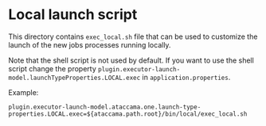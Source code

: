 # Local launch script

This directory contains `exec_local.sh` file that can be used to customize the launch of the new jobs processes running locally.

Note that the shell script is not used by default. If you want to use the shell script change the property `plugin.executor-launch-model.launchTypeProperties.LOCAL.exec` in `application.properties`.

Example:
```properties
plugin.executor-launch-model.ataccama.one.launch-type-properties.LOCAL.exec=${ataccama.path.root}/bin/local/exec_local.sh
```
